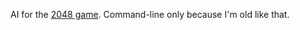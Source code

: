 AI for the [2048 game](http://gabrielecirulli.github.io/2048/). Command-line only because I'm old like that.

